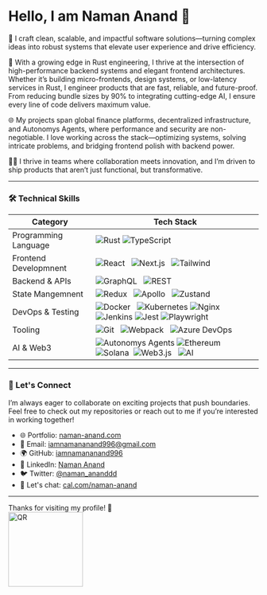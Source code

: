 # Hello, I am Naman Anand 👋

🚀 I craft clean, scalable, and impactful software solutions—turning complex ideas into robust systems that elevate user experience and drive efficiency.

🦀 With a growing edge in Rust engineering, I thrive at the intersection of high-performance backend systems and elegant frontend architectures. Whether it’s building micro-frontends, design systems, or low-latency services in Rust, I engineer products that are fast, reliable, and future-proof. From reducing bundle sizes by 90% to integrating cutting-edge AI, I ensure every line of code delivers maximum value.

🌐 My projects span global finance platforms, decentralized infrastructure, and Autonomys Agents, where performance and security are non-negotiable. I love working across the stack—optimizing systems, solving intricate problems, and bridging frontend polish with backend power.

👨‍💻 I thrive in teams where collaboration meets innovation, and I’m driven to ship products that aren’t just functional, but transformative.

---

### 🛠️ Technical Skills

| **Category**               | **Tech Stack**                                                                                                                                                                                                                                                                    |
| -------------------------- | --------------------------------------------------------------------------------------------------------------------------------------------------------------------------------------------------------------------------------------------------------------------------------- |
| Programming Language       | ![Rust](https://img.shields.io/badge/-Rust-000000?logo=rust\&logoColor=fff)  ![TypeScript](https://img.shields.io/badge/-TypeScript-3178C6?logo=typescript\&logoColor=fff)                                                                                                        |
| Frontend Developmnent      | ![React](https://img.shields.io/badge/-React-61DAFB?logo=react\&logoColor=fff)   ![Next.js](https://img.shields.io/badge/-Next.js-000000?logo=nextdotjs\&logoColor=fff)   ![Tailwind](https://img.shields.io/badge/-Tailwind%20CSS-06B6D4?logo=tailwind-css\&logoColor=fff)       |
| Backend & APIs             | ![GraphQL](https://img.shields.io/badge/-GraphQL-E10098?logo=graphql\&logoColor=fff)   ![REST](https://img.shields.io/badge/-REST%20API-0052CC?logo=postman\&logoColor=fff)                                                                                                       |
| State Mangemnent           | ![Redux](https://img.shields.io/badge/-Redux-764ABC?logo=redux\&logoColor=fff)   ![Apollo](https://img.shields.io/badge/-Apollo%20Client-311C87?logo=apollographql\&logoColor=fff)   ![Zustand](https://img.shields.io/badge/-Zustand-EA4AAA?logo=none\&logoColor=fff)            |
| DevOps & Testing           | ![Docker](https://img.shields.io/badge/-Docker-2496ED?logo=docker\&logoColor=fff)   ![Kubernetes](https://img.shields.io/badge/-Kubernetes-326CE5?logo=kubernetes\&logoColor=fff)  ![Nginx](https://img.shields.io/badge/-Nginx-009639?logo=nginx&logoColor=fff) ![Jenkins](https://img.shields.io/badge/-Jenkins-D24939?logo=jenkins&logoColor=fff)  ![Jest](https://img.shields.io/badge/-Jest-C21325?logo=jest&logoColor=fff) ![Playwright](https://img.shields.io/badge/-Playwright-2EAD33?logo=playwright\&logoColor=fff)  |
| Tooling                    | ![Git](https://img.shields.io/badge/-Git-F05032?logo=git\&logoColor=fff)   ![Webpack](https://img.shields.io/badge/-Webpack-8DD6F9?logo=webpack\&logoColor=000)   ![Azure DevOps](https://img.shields.io/badge/-Azure%20DevOps-0078D7?logo=azure-devops\&logoColor=fff)           |
| AI & Web3                  | ![Autonomys Agents](https://img.shields.io/badge/-Autonomys%20Agents-111827?style=flat&logo=openai&logoColor=white)  ![Ethereum](https://img.shields.io/badge/-Ethereum-3C3C3D?logo=ethereum&logoColor=fff)  ![Solana](https://img.shields.io/badge/-Solana-4E44CE?logo=solana\&logoColor=fff)   ![Web3.js](https://img.shields.io/badge/-Web3.js-F16822?logo=web3dotjs\&logoColor=fff)   ![AI](https://img.shields.io/badge/-AI-5C2D91?logo=openai\&logoColor=fff)                            |

---

### 🤝 Let's Connect
I’m always eager to collaborate on exciting projects that push boundaries. Feel free to check out my repositories or reach out to me if you’re interested in working together!
- 🌐 Portfolio: [naman-anand.com](http://naman-anand.com)
- 📧 Email: [iamnamananand996@gmail.com](mailto\:iamnamananand996@gmail.com)
- 🌍 GitHub: [iamnamananand996](https://github.com/iamnamananand996)
- 💼 LinkedIn: [Naman Anand](https://in.linkedin.com/in/naman-anand-033a39150)
- 🐦 Twitter: [@naman\_ananddd](https://twitter.com/naman_ananddd)
- 📆 Let's chat: [cal.com/naman-anand](https://cal.com/naman-anand) 

---

Thanks for visiting my profile! 🚀
<br>
<img src="https://github.com/user-attachments/assets/f4a506ae-9965-495e-8096-5f772003b61c" alt="QR" width="150" height="150">
